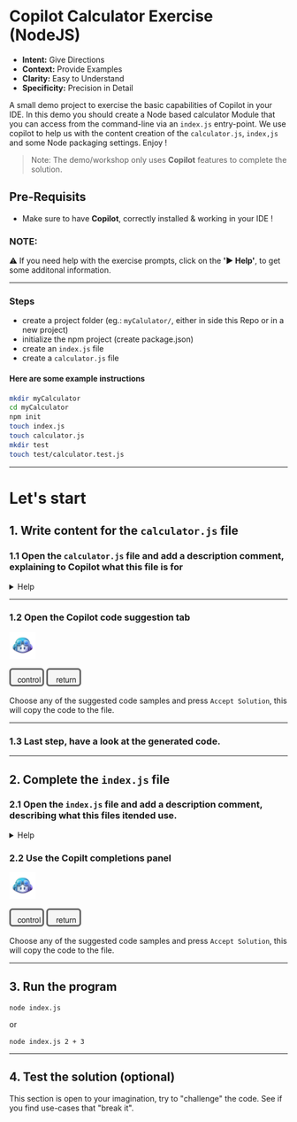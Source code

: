# Copilot Calculator Exercise (NodeJS)

- **Intent:** Give Directions
- **Context:** Provide Examples
- **Clarity:** Easy to Understand
- **Specificity:** Precision in Detail

A small demo project to exercise the basic capabilities of Copilot in your IDE. In this demo you should create a Node based calculator Module that you can access from the command-line via an `index.js` entry-point. We use copilot to help us with the content creation of the `calculator.js`, `index,js` and some Node packaging settings. Enjoy !

>Note: The demo/workshop only uses **Copilot** features to complete the solution.


## Pre-Requisits

- Make sure to have **Copilot**, correctly installed & working in your IDE !

### NOTE:
:warning: If you need help with the exercise prompts, click on the **':arrow_forward: Help'**, to get some additonal information.

---
### Steps
- create a project folder (eg.: `myCalulator/`, either in side this Repo or in a new project)
- initialize the npm project (create package.json) 
- create an `index.js` file
- create a `calculator.js` file

#### Here are some example instructions

```bash
mkdir myCalculator
cd myCalculator
npm init
touch index.js
touch calculator.js
mkdir test
touch test/calculator.test.js
```

---

# Let's start

## 1. Write content for the `calculator.js` file

### 1.1 Open the `calculator.js` file and add a description comment, explaining to Copilot what this file is for

<details><summary>Help</summary>
<p>

```node
/**
 * @desciption: A calculator module that can add, subtract, multiply, modulo, 
 *              exponent and divide by taking in two numbers and an operator.
 *              It throws an error if the operator is invalid or if the second
 *              number is zero and the operator is division.  
 *  
 * @param {number} num1
 * @param {number} num2
 * @param {string} operator
 * 
 * @returns {number} result of the operation
 */
```

</p>
</details>

---

### 1.2 Open the Copilot code suggestion tab

<img width="48px" src="images/copilot.png"> 

![control](images/control-key.png)
![return](images/return-key.png)

Choose any of the suggested code samples and press `Accept Solution`, this will copy the code to the file.

---

### 1.3 Last step, have a look at the generated code.

---

## 2. Complete the `index.js` file

### 2.1 Open the `index.js` file and add a description comment, describing what this files itended use.

<details><summary>Help</summary>
<p>

```node
/**
 * @description This is a simple function that takes in two numbers, an operator
 * and uses the calculator module to compute the results.
 * Usage:
 * node index2.js 1 + 2
 * node index2.js 1 - 2
 * node index2.js 1 * 2
 * node index2.js 1 / 2
 * 
 * Note: The * and ^ operators need to be escaped with a backslash, to prevent the shell from interpreting them.
 * Example: node index2.js 1 \* 2
 * 
 */
 ```

</p>
</details>

### 2.2 Use the Copilt completions panel

<img width="48px" src="images/copilot.png">

![control](images/control-key.png)
![return](images/return-key.png)

Choose any of the suggested code samples and press `Accept Solution`, this will copy the code to the file.

---

## 3. Run the program

```node
node index.js
```
or
```node
node index.js 2 + 3
```

---

## 4. Test the solution (optional)

This section is open to your imagination, try to "challenge" the code. See if you find use-cases that "break it".



